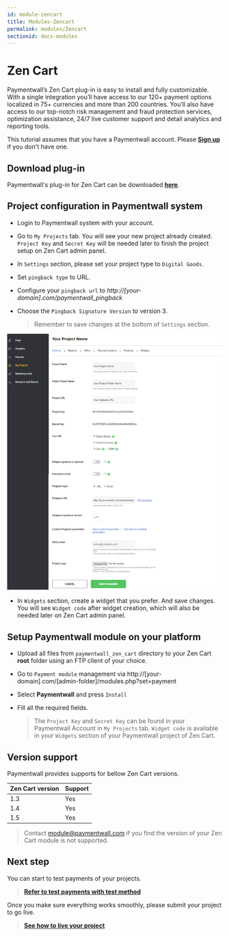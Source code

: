```yaml
---
id: module-zencart
title: Modules-Zencart
permalink: modules/Zencart
sectionid: docs-modules
---
```


# Zen Cart

Paymentwall’s Zen Cart plug-in is easy to install and fully customizable. With a single integration you’ll have access to our 120+ payment options localized in 75+ currencies and more than 200 countries. You’ll also have access to our top-notch risk management and fraud protection services, optimization assistance, 24/7 live customer support and detail analytics and reporting tools.

This tutorial assumes that you have a Paymentwall account. Please **[Sign up](https://api.paymentwall.com/pwaccount/signup?source=zencart&mode=merchant)** if you don't have one.

## Download plug-in

Paymentwall's plug-in for Zen Cart can be downloaded **[here](https://github.com/paymentwall)**.

## Project configuration in Paymentwall system

* Login to Paymentwall system with your account.

* Go to ```My Projects``` tab. You will see your new project already created. ```Project Key``` and ```Secret Key``` will be needed later to finish the project setup on Zen Cart admin panel.

* In ```Settings``` section, please set your project type to  ```Digital Goods```.

* Set ```pingback type``` to URL.

 * Configure your ```pingback url``` to *http://[your-domain].com/paymentwall_pingback*

* Choose the ```Pingback Signature Version``` to version 3.

  > Remember to save changes at the bottom of ```Settings``` section.

<img src="/textures/pic/modules/zencart.png">

* In ```Widgets``` section, create a widget that you prefer. And save changes. You will see ```Widget code``` after widget creation, which will also be needed later on Zen Cart admin panel.

## Setup Paymentwall module on your platform

* Upload all files from ```paymentwall_zen_cart``` directory to your Zen Cart **root** folder using an FTP client of your choice.

* Go to ```Payment module``` management via http://[your-domain].com/[admin-folder]/modules.php?set=payment 

* Select **Paymentwall** and press ```Install```

* Fill all the required fields.

  >The ```Project Key``` and ```Secret Key``` can be found in your Paymentwall Account in ```My Projects``` tab. ```Widget code``` is available in your ```Widgets``` section of your Paymentwall project of Zen Cart.


## Version support

Paymentwall provides supports for bellow Zen Cart versions.

|Zen Cart version|Support|
|:-------|:--------|
|1.3|Yes|
|1.4|Yes|
|1.5|Yes|

> Contact [module@paymentwall.com](mailto:module@paymentwall.com) if you find the version of your Zen Cart module is not supported.

## Next step

You can start to test payments of your projects.

> **[Refer to test payments with test method](/sandbox/test-payment)**

Once you make sure everything works smoothly, please submit your project to go live.

> **[See how to live your project](/go_live-home)**